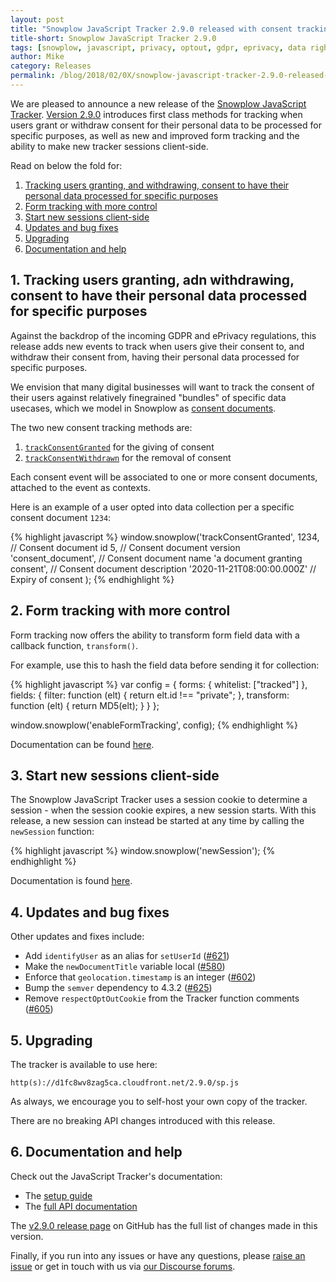 ```yaml
---
layout: post
title: "Snowplow JavaScript Tracker 2.9.0 released with consent tracking"
title-short: Snowplow JavaScript Tracker 2.9.0
tags: [snowplow, javascript, privacy, optout, gdpr, eprivacy, data rights]
author: Mike
category: Releases
permalink: /blog/2018/02/0X/snowplow-javascript-tracker-2.9.0-released-with-consent-tracking/
---
```


We are pleased to announce a new release of the [Snowplow JavaScript Tracker][js-tracker]. [Version 2.9.0][2.9.0-tag] introduces first class methods for tracking when users grant or withdraw consent for their personal data to be processed for specific purposes, as well as new and improved form tracking and the ability to make new tracker sessions client-side.

Read on below the fold for:

1. [Tracking users granting, and withdrawing, consent to have their personal data processed for specific purposes](/blog/2018/02/0X/snowplow-javascript-tracker-2.9.0-released-with-consent-tracking/#data-rights)
2. [Form tracking with more control](/blog/2018/02/0X/snowplow-javascript-tracker-2.9.0-released-with-consent-tracking/#form-tracking)
3. [Start new sessions client-side](/blog/2018/02/0X/snowplow-javascript-tracker-2.9.0-released-with-consent-tracking/#sessions)
4. [Updates and bug fixes](/blog/2018/02/0X/snowplow-javascript-tracker-2.9.0-released-with-consent-tracking/#updates)
5. [Upgrading](/blog/2018/02/0X/snowplow-javascript-tracker-2.9.0-released-with-consent-tracking/#upgrade)
6. [Documentation and help](/blog/2018/02/0X/snowplow-javascript-tracker-2.9.0-released-with-consent-tracking/#doc)

<!--more-->

<h2 id="data-rights">1. Tracking users granting, adn withdrawing, consent to have their personal data processed for specific purposes</h2>

Against the backdrop of the incoming GDPR and ePrivacy regulations, this release adds new events to track when users give their consent to, and withdraw their consent from, having their personal data processed for specific purposes.

We envision that many digital businesses will want to track the consent of their users against relatively finegrained "bundles" of specific data usecases, which we model in Snowplow as [consent documents][cds].

The two new consent tracking methods are:

1. [`trackConsentGranted`][tcg] for the giving of consent
2. [`trackConsentWithdrawn`][tcw] for the removal of consent

Each consent event will be associated to one or more consent documents, attached to the event as contexts.

Here is an example of a user opted into data collection per a specific consent document `1234`:

{% highlight javascript %}
window.snowplow('trackConsentGranted',
  1234,                          // Consent document id
  5,                             // Consent document version
  'consent_document',            // Consent document name
  'a document granting consent', // Consent document description
  '2020-11-21T08:00:00.000Z'     // Expiry of consent
);
{% endhighlight %}

<h2 id="opt-out">2. Form tracking with more control</h2>

Form tracking now offers the ability to transform form field data with a callback function, `transform()`.

For example, use this to hash the field data before sending it for collection:

{% highlight javascript %}
var config = {
  forms: {
    whitelist: ["tracked"]
  },
  fields: {
    filter: function (elt) {
      return elt.id !== "private";
    },
    transform: function (elt) {
      return MD5(elt);
    }
  }
};

window.snowplow('enableFormTracking', config);
{% endhighlight %}

Documentation can be found [here][transforms].

<h2 id="passwords">3. Start new sessions client-side</h2>

The Snowplow JavaScript Tracker uses a session cookie to determine a session - when the session cookie expires, a new session starts. With this release, a new session can instead be started at any time by calling the `newSession` function:

{% highlight javascript %}
window.snowplow('newSession');
{% endhighlight %}

Documentation is found [here][new-session].

<h2 id="updates">4. Updates and bug fixes</h2>

Other updates and fixes include:

* Add `identifyUser` as an alias for `setUserId` ([#621][621])
* Make the `newDocumentTitle` variable local ([#580][580])
* Enforce that `geolocation.timestamp` is an integer ([#602][602])
* Bump the `semver` dependency to 4.3.2 ([#625][625])
* Remove `respectOptOutCookie` from the Tracker function comments ([#605][605])

<h2 id="upgrade">5. Upgrading</h2>

The tracker is available to use here:

```
http(s)://d1fc8wv8zag5ca.cloudfront.net/2.9.0/sp.js
```

As always, we encourage you to self-host your own copy of the tracker.

There are no breaking API changes introduced with this release.

<h2 id="doc">6. Documentation and help</h2>

Check out the JavaScript Tracker's documentation:

* The [setup guide][setup]
* The [full API documentation][docs]

The [v2.9.0 release page][2.9.0-tag] on GitHub has the full list of changes made
in this version.

Finally, if you run into any issues or have any questions, please
[raise an issue][issues] or get in touch with us via [our Discourse forums][forums].

[js-tracker]: https://github.com/snowplow/snowplow-javascript-tracker
[2.9.0-tag]: https://github.com/snowplow/snowplow-javascript-tracker/releases/tag/2.9.0
[setup]: https://github.com/snowplow/snowplow/wiki/Javascript-tracker-setup
[issues]: https://github.com/snowplow/snowplow-javascript-tracker/issues
[forums]: https://discourse.snowplowanalytics.com/
[docs]: https://github.com/snowplow/snowplow/wiki/1-General-parameters-for-the-Javascript-tracker

[cds]: https://github.com/snowplow/snowplow/wiki/2-Specific-event-tracking-with-the-Javascript-tracker#consent-documents
[tcg]: https://github.com/snowplow/snowplow/wiki/2-Specific-event-tracking-with-the-Javascript-tracker#trackConsentGranted
[tcw]: https://github.com/snowplow/snowplow/wiki/2-Specific-event-tracking-with-the-Javascript-tracker#trackConsentWithdrawn

[new-session]: https://github.com/snowplow/snowplow/wiki/1-General-parameters-for-the-Javascript-tracker#state
[transforms]: https://github.com/snowplow/snowplow/wiki/2-Specific-event-tracking-with-the-Javascript-tracker#custom-form-tracking

[580]: https://github.com/snowplow/snowplow-javascript-tracker/issues/580
[602]: https://github.com/snowplow/snowplow-javascript-tracker/issues/602
[605]: https://github.com/snowplow/snowplow-javascript-tracker/issues/605
[621]: https://github.com/snowplow/snowplow-javascript-tracker/issues/621
[625]: https://github.com/snowplow/snowplow-javascript-tracker/issues/625

